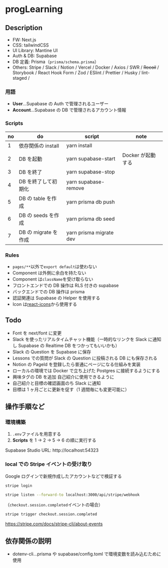 # progLearning

## Description

- FW: Next.js
- CSS: tailwindCSS
- UI Library: Mantine UI
- Auth & DB: Supabase
- DB 定義: Prisma（`prisma/schema.prisma`）
- Others: Stripe / Slack / Notion / Vercel / Docker / Axios / SWR / ~~Recoil~~ /
  Storybook / React Hook Form / Zod / ESlint / Prettier / Husky / lint-staged /

### 用語

- **User**...Supabase の Auth で管理されるユーザー
- **Account**...Supabase の DB で管理されるアカウント情報

### Scripts

| no  | do                   | script                  | note              |
| --- | -------------------- | ----------------------- | ----------------- |
| 1   | 依存関係の install   | yarn install            |                   |
| 2   | DB を起動            | yarn supabase-start     | Docker が起動する |
| 3   | DB を終了            | yarn supabase-stop      |                   |
| 4   | DB を終了して初期化  | yarn supabase-remove    |                   |
| 5   | DB の table を作成   | yarn prisma db push     |                   |
| 6   | DB の seeds を作成   | yarn prisma db seed     |                   |
| 7   | DB の migrate を作成 | yarn prisma migrate dev |                   |

### Rules

- `pages/**`以外で`export default`は使わない
- Component は外側に余白を持たない
- Component は`className`を受け取らない
- フロントエンドでの DB 操作は RLS 付きの supabase
- バックエンドでの DB 操作は prisma
- 認証関連は Supabase の Helper を使用する
- Icon は[react-icons](https://react-icons.github.io/react-icons)から使用する

## Todo

- Font を next/font に変更
- Slack を使ったリアルタイムチャット機能（一時的なリンクを Slack に通知し Supabase の Realtime DB をつかってもいいかも）
- Slack の Question を Supabase に保存
- Lessons での質問が Slack の Question に投稿される DB にも保存される
- Notion の PageId を登録したら普通にページになる仕組みを実装
- ローカルの環境では Docker で立ち上げた Postgres に接続するようにする
- 興味タグの DB を追加 自己紹介に使用できるように
- 自己紹介と目標の確認画面のち Slack に通知
- 目標は 1 ヶ月ごとに更新を促す（1 週間毎にも変更可能に）

## 操作手順など

### 環境構築

1. `.env`ファイルを用意する
2. **Scripts** を 1 -> 2 -> 5 -> 6 の順に実行する

Supabase Studio URL: http://localhost:54323

### local での Stripe イベントの受け取り

Google ログインで新規作成したアカウントなどで検証する

```sh
stripe login
```

```sh
stripe listen --forward-to localhost:3000/api/stripe/webhook
```

（`checkout.session.completed`イベントの場合）

```sh
stripe trigger checkout.session.completed
```

https://stripe.com/docs/stripe-cli/about-events

## 依存関係の説明

- dotenv-cli...prisma や supabase/config.toml で環境変数を読み込むために使用
